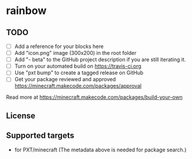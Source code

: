 # rainbow



## TODO

- [ ] Add a reference for your blocks here
- [ ] Add "icon.png" image (300x200) in the root folder
- [ ] Add "- beta" to the GitHub project description if you are still iterating it.
- [ ] Turn on your automated build on https://travis-ci.org
- [ ] Use "pxt bump" to create a tagged release on GitHub
- [ ] Get your package reviewed and approved https://minecraft.makecode.com/packages/approval

Read more at https://minecraft.makecode.com/packages/build-your-own

## License



## Supported targets

* for PXT/minecraft
(The metadata above is needed for package search.)

